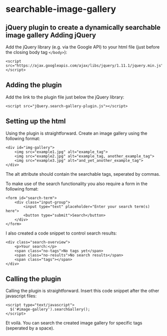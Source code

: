 searchable-image-gallery
========================
jQuery plugin to create a dynamically searchable image gallery
Adding jQuery
-------------
Add the jQuery library (e.g. via the Google API) to your html file (just before the closing body tag ```</body>```):
```
<script src="https://ajax.googleapis.com/ajax/libs/jquery/1.11.1/jquery.min.js"></script>
```
Adding the plugin
-----------------
Add the link to the plugin file just below the jQuery library:
```
<script src="jQuery.search-gallery-plugin.js"></script>
```
Setting up the html
-------------------
Using the plugin is straightforward. Create an image gallery using the following format:
```
<div id="img-gallery">
	<img src="example1.jpg" alt="example_tag">
	<img src="example2.jpg" alt="example_tag, another_example_tag">
	<img src="example3.jpg" alt="and_yet_another_example_tag">
</div>
```
The alt attribute should contain the searchable tags, seperated by commas.

To make use of the search functionality you also require a form in the following fomat:
```
<form id="search-term">
	<div class="input-group">
		<input type="text" placeholder="Enter your search term(s) here">
		<button type="submit">Search</button>
	</div>
</form>
```
I also created a code snippet to control search results:
```
<div class="search-overview">
	<p>Your search:</p>
	<span class="no-tags">No tags yet</span>
	<span class="no-results">No search results</span>
	<span class="tags"></span>
</div>
```
Calling the plugin
------------------
Calling the plugin is straightforward. Insert this code snippet after the other javascript files:
```
<script type="text/javascript">
  $('#image-gallery').searchGallery();
</script>
```
Et voilà. You can search the created image gallery for specific tags (seperated by a space).
